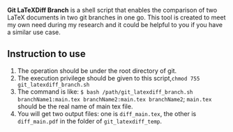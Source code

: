 **Git LaTeXDiff Branch** is a shell script that enables the comparison of two LaTeX documents in two git branches in one go. This tool is created to meet my own need during my research and it could be helpful to you if you have a similar use case.

## Instruction to use ##
1. The operation should be under the root directory of git.
2. The execution privilege should be given to this script,`chmod 755 git_latexdiff_branch.sh`
3. The command is like: `$ bash /path/git_latexdiff_branch.sh branchName1:main.tex branchName2:main.tex branchName2`; `main.tex` should be the real name of main tex file.
4. You will get two output files: one is `diff_main.tex`, the other is `diff_main.pdf` in the folder of `git_latexdiff_temp`.



